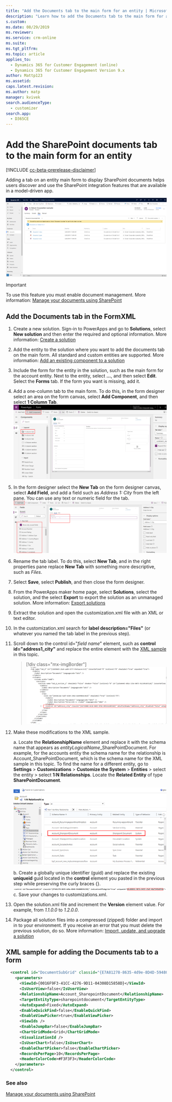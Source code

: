 ```yaml
---
title: "Add the Documents tab to the main form for an entity | MicrosoftDocs"
description: "Learn how to add the Documents tab to the main form for an entity"
s.custom: 
ms.date: 08/29/2019
ms.reviewer: 
ms.service: crm-online
ms.suite: 
ms.tgt_pltfrm: 
ms.topic: article
applies_to: 
  - Dynamics 365 for Customer Engagement (online)
  - Dynamics 365 for Customer Engagement Version 9.x
author: Mattp123
ms.assetid: 
caps.latest.revision: 
ms.author: matp
manager: kvivek
search.audienceType: 
  - customizer
search.app: 
  - D365CE
---
```

# Add the SharePoint documents tab to the main form for an entity
[!INCLUDE [cc-beta-prerelease-disclaimer](../../includes/cc-beta-prerelease-disclaimer.md)]

Adding a tab on an entity main form to display SharePoint documents helps users discover and use the SharePoint integration features that are available in a model-driven app. 

![Document files tab](media/document-files-tab.png)

> [!IMPORTANT]
> To use this feature you must enable document management. More information: [Manage your documents using SharePoint](/dynamics365/customer-engagement/admin/manage-documents-using-sharepoint)

## Add the Documents tab in the FormXML 
1.	Create a new solution. Sign-in to PowerApps and go to **Solutions**, select **New solution** and then enter the required and optional information. More information: [Create a solution](../common-data-service/create-solution.md)
2. Add the entity to the solution where you want to add the documents tab on the main form. All standard and custom entities are supported. More information: [Add an existing component to a solution](/powerapps/maker/common-data-service/use-solution-explorer#add-an-existing-component-to-a-solution)
3. Include the form for the entity in the solution, such as the main form for the account entity. Next to the entity, select **...**, and then select **Edit**. Select the **Forms** tab. If the form you want is missing, add it.   

4. Add a one-column tab to the main form. To do this, in the form designer select an area on the form canvas, select **Add Component**, and then select **1 Column Tab**.  
   ![Insert one column tab](media/insert-one-column-tab.png)

5. In the form designer select the **New Tab** on the form designer canvas, select **Add Field**, and add a field such as *Address 1: City* from the left pane. You can use any text or numeric field for the tab.
   ![Add a field to the tab](media/add-field-to-tab.png)
6. Rename the tab label. To do this, select **New Tab**, and in the right properties pane replace **New Tab** with something more descriptive, such as *Files*.
7. Select **Save**, select **Publish**, and then close the form designer. 
8. From the PowerApps maker home page, select **Solutions**, select the solution, and the select **Export** to export the solution as an unmanaged solution. More information: [Export solutions](../common-data-service/import-update-export-solutions.md#export-solutions) 
9. Extract the solution and open the customization.xml file with an XML or text editor. 
10. In the customization.xml search for **label description="Files"** (or whatever you named the tab label in the previous step).
11. Scroll down to the control id="*field name*" element, such as **control id="address1_city"** and replace the entire element with the [XML sample](#xml-sample-for-adding-the-documents-tab-to-a-form) in this topic. 

    > [!div class="mx-imgBorder"] 
    > ![](media/form-xml.png "XML sample insertion point")

12. Make these modifications to the XML sample. 
    
     a. Locate the **RelationshipName** element and replace it with the schema name that appears as *entityLogicalName*_SharePointDocument. For example, for the accounts entity the schema name for the relationship is Account_SharePointDocument, which is the schema name for the XML sample in this topic. To find the name for a different entity, go to **Settings** > **Customizations** > **Customize the System** > **Entities** > select the entity > select **1:N Relationships**. Locate the **Related Entity** of type **SharePointDocument**. 

      ![Account relationship SharePoint document](media/account-sharepointdocument.png)

     b. Create a globally unique identifier (guid) and replace the existing **uniqueid** guid located in the **control** element you pasted in the previous step while preserving the curly braces {}.  
       ![Control element unique id](media/control-unique-id.png)
     c. Save your changes to customizations.xml. 
13. Open the solution.xml file and increment the **Version** element value. For example, from *1.1.0.0* to *1.2.0.0*. 
14. Package all solution files into a compressed (zipped) folder and import in to your environment. If you receive an error that you must delete the previous solution, do so. More information: [Import, update, and upgrade a solution](../common-data-service/import-update-export-solutions.md) 

## XML sample for adding the Documents tab to a form
```xml
  <control id="DocumentSubGrid" classid="{E7A81278-8635-4d9e-8D4D-59480B391C5B}" indicationOfSubgrid="true" uniqueid="{9cd66b5c-8b7a-6433-c5a5-46a7245dd534}"> 
    <parameters> 
      <ViewId>{0016F9F3-41CC-4276-9D11-04308D15858D}</ViewId> 
      <IsUserView>false</IsUserView>         
      <RelationshipName>Account_SharepointDocument</RelationshipName>
      <TargetEntityType>sharepointdocument</TargetEntityType> 
      <AutoExpand>Fixed</AutoExpand> 
      <EnableQuickFind>false</EnableQuickFind> 
      <EnableViewPicker>true</EnableViewPicker> 
      <ViewIds /> 
      <EnableJumpBar>false</EnableJumpBar> 
      <ChartGridMode>Grid</ChartGridMode> 
      <VisualizationId /> 
      <IsUserChart>false</IsUserChart> 
      <EnableChartPicker>false</EnableChartPicker> 
      <RecordsPerPage>10</RecordsPerPage> 
      <HeaderColorCode>#F3F3F3</HeaderColorCode> 
    </parameters> 
  </control> 
```

### See also
[Manage your documents using SharePoint](/dynamics365/customer-engagement/admin/manage-documents-using-sharepoint)